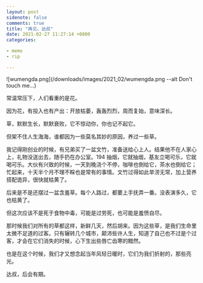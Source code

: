 ```yaml
---
layout: post
sidenote: false
comments: true
title: "再见，达叔"
date: 2021-02-27 11:27:14 +0800
categories:

- memo
- rip

---
```


![wumengda.png](/downloads/images/2021_02/wumengda.png --alt Don't touch me...)

常温常压下，人们看重的是花。

因为花，有投入也有产出：开放枯萎，轰轰烈烈，周而复始，意味深长。

草，默默生长，默默衰败，它不惊动你，你也记不起它。

但架不住人生海海，谁都因为一些莫名其妙的原因，养过一些草。

我记得刚创业的时候，有兄弟买了一盆文竹，准备送给心上人。结果他不在人家心上，礼物没送出去，随手扔在办公室。194 抽烟，它就抽烟，基友立喝可乐，它就喝可乐。大伙有兴致的时候，一天到晚浇个不停，咖啡也倒给它，茶水也倒给它；忙起来，十天半个月不理不睬也是常有的事情。文竹过得如此旱涝无常，加上营养搭配诡异，很快就枯黄了。

后来是不是还摆过一盆含羞草。每个人路过，都要上手抚弄一番。没表演多久，它也枯黄了。

但这次应该不是死于食物中毒，可能是过劳死，也可能是羞愤自尽。

那时候我们对所有的草都这样，新鲜几天，然后胡来。因为这些草，是我们生命里太微不足道的过客。只有辗转几个城市，颠沛些许人生，知道了自己也不过是个过客，才会在它们消失的时候，心下生出些唇亡齿寒的黯然。

也是在这个时候，我们才又想念起当年风轻日暖时，它们为我们折射的，那些亮光。

达叔，后会有期。